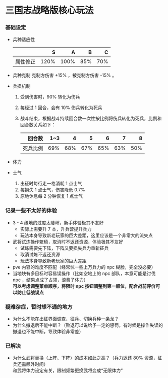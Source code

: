 # 三国志战略版核心玩法

### 基础设定
- 兵种适应性

    | | S | A | B | C |
    | -----: | -----: | -----: | -----: | -----: |
    | 属性修正 | 120% | 100% | 85% | 70% |

- 兵种克制
克制方伤害 +15% ，被克制方伤害 -15% 。
- 兵损机制<br>
    1. 受到伤害时，90% 转化为伤兵
    2. 每经过 1 回合，会有 10% 伤兵转化为死兵
    3. 战斗结束，根据战斗持续回合数一次性按比例将伤兵转化为死兵，比例和回合数关系如下：<br>

        | 回合数 | 1~3 | 4 | 5 | 6 | 7 | 8 |
        | ------: | ------: | ------: | ------: | ------: | ------: | ------: |
        | 死兵比例 | 69% | 68% | 67% | 65% | 63% | 50% |

- 体力
- 士气<br>
    1. 出征时每行走一格消耗 1 点士气
    2. 每损失 1 点士气，伤害降低 0.7%
    3. 原地休息每 2 分钟恢复 1 点士气

### 记录一些不太好的体验
- 3 - 4 级地的过度太陡峭，新手体验极其不友好
    - 实际上需要升 7 本，升兵营提升兵力
    - 玩法本身导致新老玩家的巨大差距，这里应该是一个非常大的流失点
- 武将试炼操作繁琐，取消时不返还资源，体验极其不友好
    - 试炼需要先下阵，下阵又要损失兵力重新征兵
    - 取消试炼不返还资源
    - 玩法本身导致新老玩家的巨大差距
- pve 内容的难度不匹配（经常怵一些上万兵力的 npc 糊脸，完全没必要）
- 当地块有多目标时容易误操作（比如空地上的 npc 部队，本意可能是讨伐 npc ，结果点成了占领，浪费了体力）<br>
**可以考虑调整菜单顺序，将限时 npc 按钮调整到第一顺位，配合战前评价可以防止低战误点**

### 疑难杂症，暂时想不通的地方
- 为什么不能在出征界面调查、征兵、切换兵种一条龙？
- 为什么撤退后不能中断？（败退可以说给予一定的惩罚，有时候是操作失误的撤退也不能中断，导致体验非常差）

### 已解决
- 为什么武将替换（上阵、下阵）的成本如此之高？（兵力返还 80% 资源，征兵还需额外时间）<br>和武将体力设定有关，限制频繁更换武将变成“无限体力”

